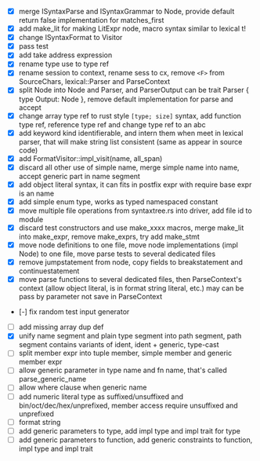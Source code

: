 
- [x] merge ISyntaxParse and ISyntaxGrammar to Node, provide default return false implementation for matches_first
- [x] add make_lit for making LitExpr node, macro syntax similar to lexical t!
- [x] change ISyntaxFormat to Visitor
- [x] pass test
- [x] add take address expression
- [x] rename type use to type ref
- [x] rename session to context, rename sess to cx, remove `<F>` from SourceChars, lexical::Parser and ParseContext
- [x] split Node into Node and Parser, and ParserOutput can be trait Parser { type Output: Node }, remove default implementation for parse and accept
- [x] change array type ref to rust style `[type; size]` syntax, add function type ref, reference type ref and change type ref to an abc
- [x] add keyword kind identifierable, and intern them when meet in lexical parser, that will make string list consistent (same as appear in source code)
- [x] add FormatVisitor::impl_visit(name, all_span)
- [x] discard all other use of simple name, merge simple name into name, accept generic part in name segment
- [x] add object literal syntax, it can fits in postfix expr with require base expr is an name
- [x] add simple enum type, works as typed namespaced constant
- [x] move multiple file operations from syntaxtree.rs into driver, add file id to module
- [x] discard test constructors and use make_xxxx macros, merge make_lit into make_expr, remove make_exprs, try add make_stmt
- [x] move node definitions to one file, move node implementations (impl Node) to one file, move parse tests to several dedicated files
- [x] remove jumpstatement from node, copy fields to breakstatement and continuestatement
- [x] move parse functions to several dedicated files, then ParseContext's context (allow object literal, is in format string literal, etc.) may can be pass by parameter not save in ParseContext
- [-] fix random test input generator
- [ ] add missing array dup def
- [x] unify name segment and plain type segment into path segment, path segment contains variants of ident, ident + generic, type-cast
- [ ] split member expr into tuple member, simple member and generic member expr
- [ ] allow generic parameter in type name and fn name, that's called parse_generic_name
- [ ] allow where clause when generic name
- [ ] add numeric literal type as suffixed/unsuffixed and bin/oct/dec/hex/unprefixed, member access require unsuffixed and unprefixed
- [ ] format string
- [ ] add generic parameters to type, add impl type and impl trait for type
- [ ] add generic parameters to function, add generic constraints to function, impl type and impl trait
